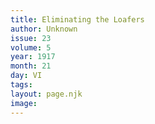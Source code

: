```yaml
---
title: Eliminating the Loafers
author: Unknown
issue: 23
volume: 5
year: 1917
month: 21
day: VI
tags:
layout: page.njk
image:
---
```





